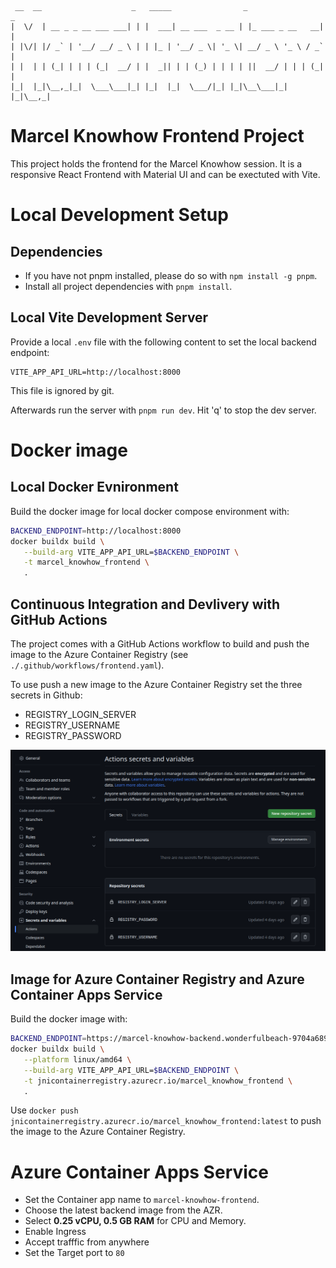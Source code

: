```
 __  __                    _   _____                _                 _ 
|  \/  | __ _ _ __ ___ ___| | |  ___| __ ___  _ __ | |_ ___ _ __   __| |
| |\/| |/ _` | '__/ __/ _ \ | | |_ | '__/ _ \| '_ \| __/ _ \ '_ \ / _` |
| |  | | (_| | | | (_|  __/ | |  _|| | | (_) | | | | ||  __/ | | | (_| |
|_|  |_|\__,_|_|  \___\___|_| |_|  |_|  \___/|_| |_|\__\___|_| |_|\__,_|

```
Marcel Knowhow Frontend Project
===============================

This project holds the frontend for the Marcel Knowhow session.
It is a responsive React Frontend with Material UI and can be exectuted with Vite.

# Local Development Setup

## Dependencies
- If you have not pnpm installed, please do so with `npm install -g pnpm`.
- Install all project dependencies with `pnpm install`.


## Local Vite Development Server

Provide a local `.env` file with the following content to set the local backend endpoint:
```
VITE_APP_API_URL=http://localhost:8000
```
This file is ignored by git.

Afterwards run the server with `pnpm run dev`.
Hit 'q' to stop the dev server.


# Docker image
## Local Docker Evnironment
Build the docker image for local docker compose environment with:
```bash
BACKEND_ENDPOINT=http://localhost:8000
docker buildx build \
   --build-arg VITE_APP_API_URL=$BACKEND_ENDPOINT \
   -t marcel_knowhow_frontend \
   .
```

## Continuous Integration and Devlivery with GitHub Actions
The project comes with a GitHub Actions workflow to build and push the image to the Azure Container Registry (see `./.github/workflows/frontend.yaml`).

To use push a new image to the Azure Container Registry set the three secrets in Github:
- REGISTRY_LOGIN_SERVER
- REGISTRY_USERNAME
- REGISTRY_PASSWORD

![ACR Secrets](docs/Github_actions_secrets.png)

## Image for Azure Container Registry and Azure Container Apps Service
Build the docker image with:
```bash
BACKEND_ENDPOINT=https://marcel-knowhow-backend.wonderfulbeach-9704a689.westus2.azurecontainerapps.io/
docker buildx build \
   --platform linux/amd64 \
   --build-arg VITE_APP_API_URL=$BACKEND_ENDPOINT \
   -t jnicontainerregistry.azurecr.io/marcel_knowhow_frontend \
   .
```

Use `docker push jnicontainerregistry.azurecr.io/marcel_knowhow_frontend:latest` to push the image to the Azure Container Registry.

# Azure Container Apps Service
- Set the Container app name to `marcel-knowhow-frontend`.
- Choose the latest backend image from the AZR.
- Select **0.25 vCPU, 0.5 GB RAM** for CPU and Memory.
- Enable Ingress
- Accept trafffic from anywhere
- Set the Target port to `80`
